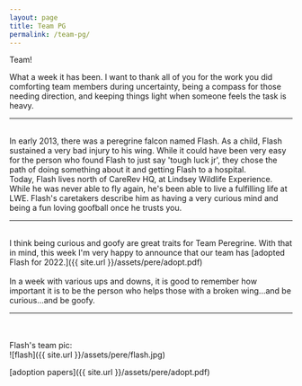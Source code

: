 ```yaml
---
layout: page
title: Team PG
permalink: /team-pg/
---
```


Team!

What a week it has been. I want to thank all of you for the work you did comforting team members during uncertainty, being a compass for those needing direction, and keeping things light when someone feels the task is heavy.
  
<hr/>  
<br/>  
In early 2013, there was a peregrine falcon named Flash. As a child, Flash sustained a very bad injury to his wing. While it could have been very easy for the person who found Flash to just say 'tough luck jr', they chose the path of doing something about it and getting Flash to a hospital.
<br/>  
Today, Flash lives north of CareRev HQ, at Lindsey Wildlife Experience. While he was never able to fly again, he's been able to live a fulfilling life at LWE. Flash's caretakers describe him as having a very curious mind and being a fun loving goofball once he trusts you. 
<hr/>  
<br/>  
I think being curious and goofy are great traits for Team Peregrine. With that in mind, this week I'm very happy to announce that our team has [adopted Flash for 2022.]({{ site.url }}/assets/pere/adopt.pdf)
<br/>
<br/>
In a week with various ups and downs, it is good to remember how important it is to be the person who helps those with a broken wing...and be curious...and be goofy.
<hr/>  
<br/>  
<br/>  
Flash's team pic: <br/>  
![flash]({{ site.url }}/assets/pere/flash.jpg)
  
[adoption papers]({{ site.url }}/assets/pere/adopt.pdf)
